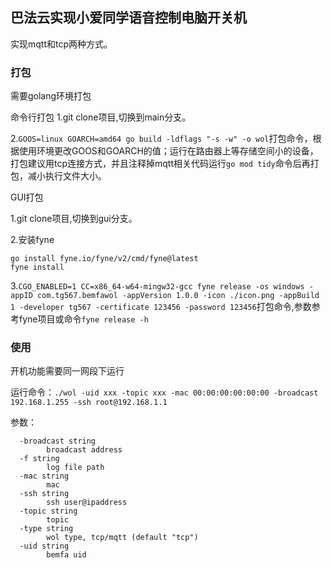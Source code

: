 ## 巴法云实现小爱同学语音控制电脑开关机

实现mqtt和tcp两种方式。

### 打包

需要golang环境打包

命令行打包
1.git clone项目,切换到main分支。

2.```GOOS=linux GOARCH=amd64 go build -ldflags "-s -w" -o wol```打包命令，根据使用环境更改GOOS和GOARCH的值；运行在路由器上等存储空间小的设备，打包建议用tcp连接方式，并且注释掉mqtt相关代码运行```go mod tidy```命令后再打包，减小执行文件大小。

GUI打包

1.git clone项目,切换到gui分支。

2.安装fyne
```
go install fyne.io/fyne/v2/cmd/fyne@latest
fyne install
```

3.```CGO_ENABLED=1 CC=x86_64-w64-mingw32-gcc fyne release -os windows -appID com.tg567.bemfawol -appVersion 1.0.0 -icon ./icon.png -appBuild 1 -developer tg567 -certificate 123456 -password 123456```打包命令,参数参考fyne项目或命令```fyne release -h```

### 使用

开机功能需要同一网段下运行

运行命令：```./wol -uid xxx -topic xxx -mac 00:00:00:00:00:00 -broadcast 192.168.1.255 -ssh root@192.168.1.1```

参数：
```
  -broadcast string
        broadcast address
  -f string
        log file path
  -mac string
        mac
  -ssh string
        ssh user@ipaddress
  -topic string
        topic
  -type string
        wol type, tcp/mqtt (default "tcp")
  -uid string
        bemfa uid
```
